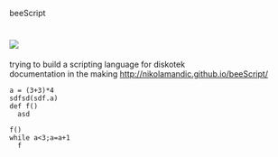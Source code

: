 beeScript

![](https://raw.github.com/NikolaMandic/beeScript/master/PeterM_Bee.png)
=========

trying to build a scripting language for diskotek    
documentation in the making  http://nikolamandic.github.io/beeScript/


    a = (3+3)*4
    sdfsd(sdf.a)
    def f()
      asd
    
    f()
    while a<3;a=a+1
      f
    
    

